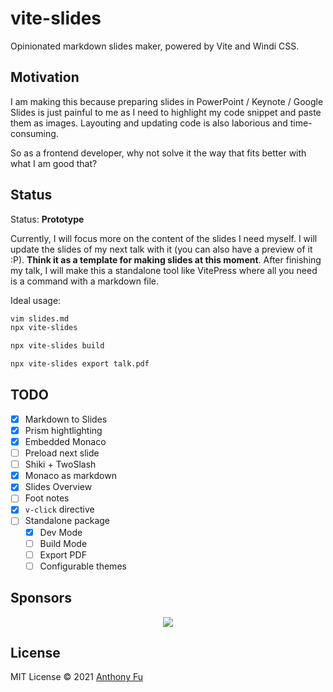 # vite-slides

Opinionated markdown slides maker, powered by Vite and Windi CSS.

## Motivation


I am making this because preparing slides in PowerPoint / Keynote / Google Slides is just painful to me as I need to highlight my code snippet and paste them as images. Layouting and updating code is also laborious and time-consuming. 

So as a frontend developer, why not solve it the way that fits better with what I am good that?

## Status

Status: **Prototype**

Currently, I will focus more on the content of the slides I need myself. I will update the slides of my next talk with it (you can also have a preview of it :P). **Think it as a template for making slides at this moment**. After finishing my talk, I will make this a standalone tool like VitePress where all you need is a command with a markdown file.

Ideal usage:

```bash
vim slides.md
npx vite-slides
```

```bash
npx vite-slides build
```

```bash
npx vite-slides export talk.pdf
```

## TODO

- [x] Markdown to Slides
- [x] Prism hightlighting 
- [x] Embedded Monaco
- [ ] Preload next slide
- [ ] Shiki + TwoSlash
- [x] Monaco as markdown
- [x] Slides Overview
- [ ] Foot notes
- [x] `v-click` directive
- [ ] Standalone package
  - [x] Dev Mode
  - [ ] Build Mode
  - [ ] Export PDF
  - [ ] Configurable themes

## Sponsors

<p align="center">
  <a href="https://cdn.jsdelivr.net/gh/antfu/static/sponsors.svg">
    <img src='https://cdn.jsdelivr.net/gh/antfu/static/sponsors.svg'/>
  </a>
</p>

## License

MIT License © 2021 [Anthony Fu](https://github.com/antfu)
